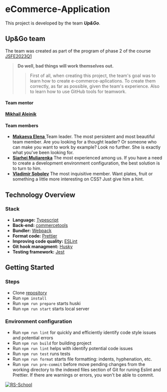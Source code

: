 # eCommerce-Application
This project is developed by the team ___Up&Go___.  

## Up&Go team
The team was created as part of the program of phase 2 of the course [JSFE2023Q1](https://wearecommunity.io/events/js-fe-rs-2023q1)  
> __Do well, bad things will work themselves out.__  
>> First of all, when creating this project, the team's goal was to learn how to create e-commerce-aplications. To create them correctly, as far as possible, given the team's experience. Also to learn how to use GitHub tools for teamwork.  
#### Team mentor  
[__Mikhail Aleinik__](https://github.com/rolling-scopes/rsschool-app "Mikhail`s GitHub")
#### Team members 
- [__Makaeva Elena__ ](https://github.com/MakaevaElena "Elena`s GitHub") Team leader. The most persistent and most beautiful team member. Are you looking for a thought leader? Or someone who can make you want to work by example? Look no further. She is exactly what you've been looking for.
- [__Siarhei Muliarenka__](https://github.com/surface74 "Siarhei`s GitHub")  The most experienced among us. If you have a need to create a development environment configuration, the best solution is to turn to him.  
- [__Vladimir Sobolev__](https://github.com/VladimirSobbolev "Vladimir`s GitHub") The most inquisitive member. Want plates, fruit or something a little more interesting on CSS? Just give him a hint.

## Technology Overview
### Stack
- __Language:__ [Typescript](https://www.typescriptlang.org/)  
- __Back-end:__ [commercetools](https://commercetools.com/)  
- __Bundler:__ [Webpack](https://webpack.js.org/)  
- __Format code:__ [Prettier](https://prettier.io/docs/en/index.html)  
- __Improving code quality:__ [ESLint](https://eslint.org/docs/latest/use/getting-started)  
- __Git hook managment:__ [Husky](https://github.com/typicode/husky#readme)  
- __Testing framework:__ [Jest](https://jestjs.io/docs/getting-started)

## Getting Started  
### Steps  
- Clone [repository](https://github.com/MakaevaElena/eCommerce-Application)  
- Run `npm install`  
- Run `npm run prepare` starts huski
- Run `npm run start` starts local server  
### Environment configuration 
- Run `npm run lint` for quickly and efficiently identify code style issues and potential errors  
- Run `npm run build` for building project
- Run `npm run lint`  helps with identify potential code issues
- Run `npm run test` runs tests 
- Run `npm run format` starts file formatting: indents, hyphenation, etc.
- Run `npm run pre-commit` before move pending changes from the working directory to the indexed files section of Git for runing Eslint and Prettier. If there are warnings or errors, you won't be able to commit.

[![RS-School](https://rs.school/images/rs_school_js.svg "Visit The Rolling Scopes community")](https://rollingscopes.com/)  